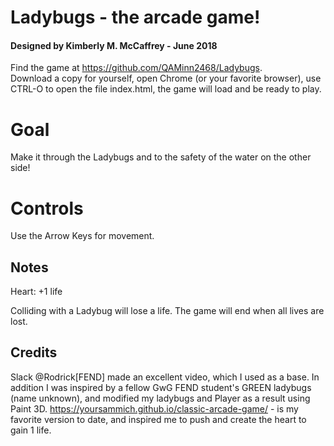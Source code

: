 # Ladybugs - the arcade game!
#### Designed by Kimberly M. McCaffrey - June 2018

Find the game at https://github.com/QAMinn2468/Ladybugs.   
Download a copy for yourself, open Chrome (or your favorite browser), use CTRL-O to open the file index.html, the game will
load and be ready to play.                                 

# Goal

Make it through the Ladybugs and to the safety of the water on the other side!


# Controls

Use the Arrow Keys for movement.

## Notes

Heart: +1 life

Colliding with a Ladybug will lose a life.
The game will end when all lives are lost.


## Credits

Slack @Rodrick[FEND] made an excellent video, which I used as a base.
In addition I was inspired by a fellow GwG FEND student's GREEN ladybugs (name unknown), and modified my ladybugs and Player
as a result using Paint 3D.
https://yoursammich.github.io/classic-arcade-game/ - is my favorite version to date, and inspired me to push and create the heart
to gain 1 life.
